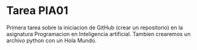 # Tarea PIA01
 Primera tarea sobre la iniciacion de GitHub (crear un repositorio) en la asignatura Programacion en Inteligencia artificial.
 Tambien crearemos un archivo python con un Hola Mundo.
